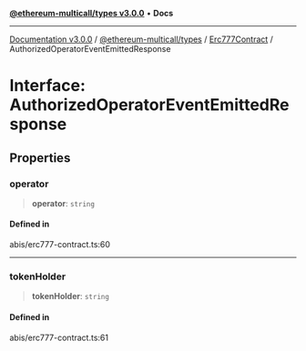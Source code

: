 [**@ethereum-multicall/types v3.0.0**](../../../README.md) • **Docs**

***

[Documentation v3.0.0](../../../../../packages.md) / [@ethereum-multicall/types](../../../README.md) / [Erc777Contract](../README.md) / AuthorizedOperatorEventEmittedResponse

# Interface: AuthorizedOperatorEventEmittedResponse

## Properties

### operator

> **operator**: `string`

#### Defined in

abis/erc777-contract.ts:60

***

### tokenHolder

> **tokenHolder**: `string`

#### Defined in

abis/erc777-contract.ts:61
